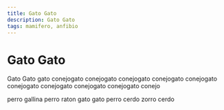 ```yaml
---
title: Gato Gato
description: Gato Gato
tags: mamifero, anfibio
---
```


# Gato Gato

Gato Gato gato conejogato conejogato conejogato conejogato conejogato conejogato conejogato conejogato conejogato conejo

perro gallina perro raton gato gato perro cerdo zorro cerdo